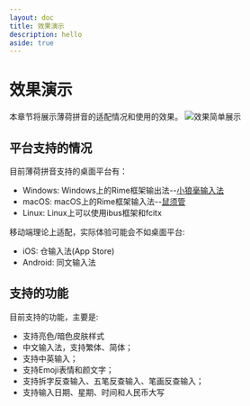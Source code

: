 ```yaml
---
layout: doc
title: 效果演示
description: hello
aside: true
---
```

# 效果演示
本章节将展示薄荷拼音的适配情况和使用的效果。
![效果简单展示](/image/demo/guide.webp)

<div class="wwads-cn wwads-horizontal" data-id="266" ></div>

## 平台支持的情况
目前薄荷拼音支持的桌面平台有：
- Windows: Windows上的Rime框架输出法--[小狼毫输入法](https://github.com/rime/weasel)
- macOS: macOS上的Rime框架输入法--[鼠须管](https://github.com/rime/squirrel)
- Linux: Linux上可以使用ibus框架和fcitx

移动端理论上适配，实际体验可能会不如桌面平台:
- iOS: 仓输入法(App Store)
- Android: 同文输入法

## 支持的功能
目前支持的功能，主要是:
- 支持亮色/暗色皮肤样式
- 中文输入法，支持繁体、简体；
- 支持中英输入；
- 支持Emoji表情和颜文字；
- 支持拆字反查输入、五笔反查输入、笔画反查输入；
- 支持输入日期、星期、时间和人民币大写

